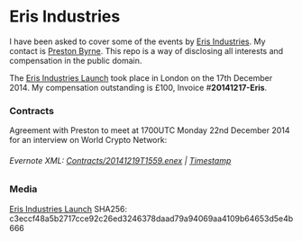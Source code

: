 # Eris Industries

I have been asked to cover some of the events by [Eris Industries](https://erisindustries.com/). My contact is [Preston Byrne](https://twitter.com/prestonjbyrne). This repo is a way of disclosing all interests and compensation in the public domain.  

The [Eris Industries Launch](https://www.youtube.com/watch?v=tjAWppKCUNc) took place in London on the 17th December 2014.  My compensation outstanding is £100,  Invoice #**20141217-Eris**.  

### Contracts
Agreement with Preston to meet at 1700UTC Monday 22nd December 2014 for an interview on World Crypto Network:  
###### Evernote XML: [Contracts/20141219T1559.enex](https://github.com/MrChrisJ/Eris-Industries/blob/master/Contracts/20141219T1559.enex) | [Timestamp](http://proofofexistence.com/detail/80dee787a07d37c68745858c1b4b679f11c3a29bf7b3d9aa2db9d327f6efd8e9)  

### Media
[Eris Industries Launch](https://www.youtube.com/watch?v=tjAWppKCUNc) 
SHA256: c3eccf48a5b2717cce92c26ed3246378daad79a94069aa4109b64653d5e4b666